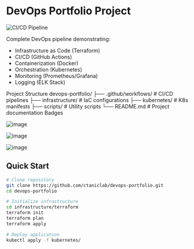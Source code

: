 # DevOps Portfolio Project

![CI/CD Pipeline](https://img.shields.io/github/actions/workflow/status/ctaniclab/devops-portfolio/docker-build.yml)

Complete DevOps pipeline demonstrating:

- Infrastructure as Code (Terraform)
- CI/CD (GitHub Actions)
- Containerization (Docker)
- Orchestration (Kubernetes)
- Monitoring (Prometheus/Grafana)
- Logging (ELK Stack)

Project Structure
devops-portfolio/
├── .github/workflows/    # CI/CD pipelines
├── infrastructure/       # IaC configurations
├── kubernetes/          # K8s manifests
├── scripts/             # Utility scripts
└── README.md            # Project documentation
Badges

![image](https://github.com/user-attachments/assets/5e1e5bd2-55e1-431f-9cb7-bc6e994d95c8)

![image](https://github.com/user-attachments/assets/3536c56c-aa6b-4e6f-a75f-006eb21c92b4)

![image](https://github.com/user-attachments/assets/b4066791-e55c-4fbe-b274-bd28394427e6)


## Quick Start

```bash
# Clone repository
git clone https://github.com/ctaniclab/devops-portfolio.git
cd devops-portfolio

# Initialize infrastructure
cd infrastructure/terraform
terraform init
terraform plan
terraform apply

# Deploy application
kubectl apply -f kubernetes/
